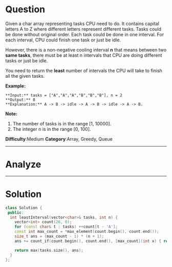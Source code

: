 
# Question

Given a char array representing tasks CPU need to do. It contains capital letters A to Z where different letters represent different tasks. Tasks could be done without original order. Each task could be done in one interval. For each interval, CPU could finish one task or just be idle.

However, there is a non-negative cooling interval  **n**  that means between two  **same tasks**, there must be at least n intervals that CPU are doing different tasks or just be idle.

You need to return the  **least**  number of intervals the CPU will take to finish all the given tasks.

**Example:**

```
**Input:** tasks = ["A","A","A","B","B","B"], n = 2
**Output:** 8
**Explanation:** A -> B -> idle -> A -> B -> idle -> A -> B.
```

**Note:**

1. The number of tasks is in the range [1, 10000].
2. The integer n is in the range [0, 100].

**Difficulty**:Medium
**Category**:Array, Greedy, Queue


------------

# Analyze

------------

# Solution

```cpp
class Solution {
 public:
  int leastInterval(vector<char>& tasks, int n) {
    vector<int> count(26, 0);
    for (const char& t : tasks) ++count[t - 'A'];
    const int max_count = *max_element(count.begin(), count.end());
    size_t ans = (max_count - 1) * (n + 1);
    ans += count_if(count.begin(), count.end(), [max_count](int x) { return x == max_count; });

    return max(tasks.size(), ans);
  }
};
```

